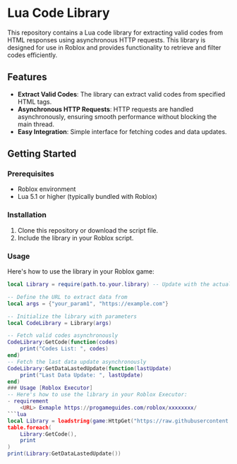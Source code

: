 # Lua Code Library

This repository contains a Lua code library for extracting valid codes from HTML responses using asynchronous HTTP requests. This library is designed for use in Roblox and provides functionality to retrieve and filter codes efficiently.

## Features

- **Extract Valid Codes**: The library can extract valid codes from specified HTML tags.
- **Asynchronous HTTP Requests**: HTTP requests are handled asynchronously, ensuring smooth performance without blocking the main thread.
- **Easy Integration**: Simple interface for fetching codes and data updates.

## Getting Started

### Prerequisites

- Roblox environment
- Lua 5.1 or higher (typically bundled with Roblox)

### Installation

1. Clone this repository or download the script file.
2. Include the library in your Roblox script.

### Usage

Here's how to use the library in your Roblox game:

```lua
local Library = require(path.to.your.library) -- Update with the actual path

-- Define the URL to extract data from
local args = {"your_param1", "https://example.com"}

-- Initialize the library with parameters
local CodeLibrary = Library(args)

-- Fetch valid codes asynchronously
CodeLibrary:GetCode(function(codes)
    print("Codes List: ", codes)
end)
-- Fetch the last data update asynchronously
CodeLibrary:GetDataLastedUpdate(function(lastUpdate)
    print("Last Data Update: ", lastUpdate)
end)
### Usage [Roblox Executor]
-- Here's how to use the library in your Roblox Executor:
- requirement
    <URL> Exmaple https://progameguides.com/roblox/xxxxxxxx/
```lua
local Library = loadstring(game:HttpGet("https://raw.githubusercontent.com/SEFLASe32/P1ER/refs/heads/main/client.lua"))({"","<URL> <string>"})
table.foreach(
    Library:GetCode(),
    print
)
print(Library:GetDataLastedUpdate())
    
